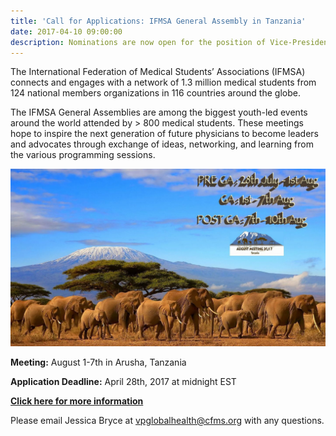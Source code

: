 ```yaml
---
title: 'Call for Applications: IFMSA General Assembly in Tanzania'
date: 2017-04-10 09:00:00
description: Nominations are now open for the position of Vice-President Communications of the Canadian Federation of Medical Students (CFMS).
---
```



The International Federation of Medical Students’ Associations (IFMSA) connects and engages with a network of 1.3 million medical students from 124 national members organizations in 116 countries around the globe.

The IFMSA General Assemblies are among the biggest youth-led events around the world attended by &gt; 800 medical students. These meetings hope to inspire the next generation of future physicians to become leaders and advocates through exchange of ideas, networking, and learning from the various programming sessions.

![](/uploads/versions/tanzania---x----1440-810x---.jpg)

**Meeting:** August 1-7th in Arusha, Tanzania

**Application Deadline:** April 28th, 2017 at midnight EST

**[Click here for more information](https://docs.google.com/document/d/1KaaH7tv0nsJIY2qPqmKKpP8A8mTCqA-yEUB9f5DrsJ8/edit?usp=sharing)**

Please email Jessica Bryce at vpglobalhealth@cfms.org with any questions.